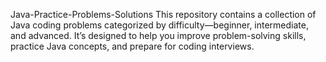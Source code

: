 Java-Practice-Problems-Solutions
This repository contains a collection of Java coding problems categorized by difficulty—beginner, intermediate, and advanced. It’s designed to help you improve problem-solving skills, practice Java concepts, and prepare for coding interviews.
